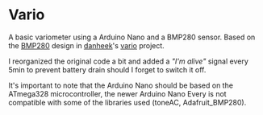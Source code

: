 # Vario
A basic variometer using a Arduino Nano and a BMP280 sensor.
Based on the [BMP280](https://github.com/danheeks/vario/tree/master/bmp280piezo) design in [danheek](https://github.com/danheeks)'s [vario](https://github.com/danheeks/vario) project.

I reorganized the original code a bit and added a _"I'm alive"_ signal every 5min to prevent battery drain should I forget to switch it off.

It's important to note that the Arduino Nano should be based on the ATmega328 microcontroller, the newer Arduino Nano Every is not compatible with some of the libraries used (toneAC, Adafruit_BMP280).